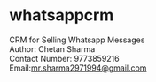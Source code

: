 # whatsappcrm
CRM for Selling Whatsapp Messages<br>
Author: Chetan Sharma<br>
Contact Number: 9773859216<br>
Email:mr.sharma2971994@gmail.com
